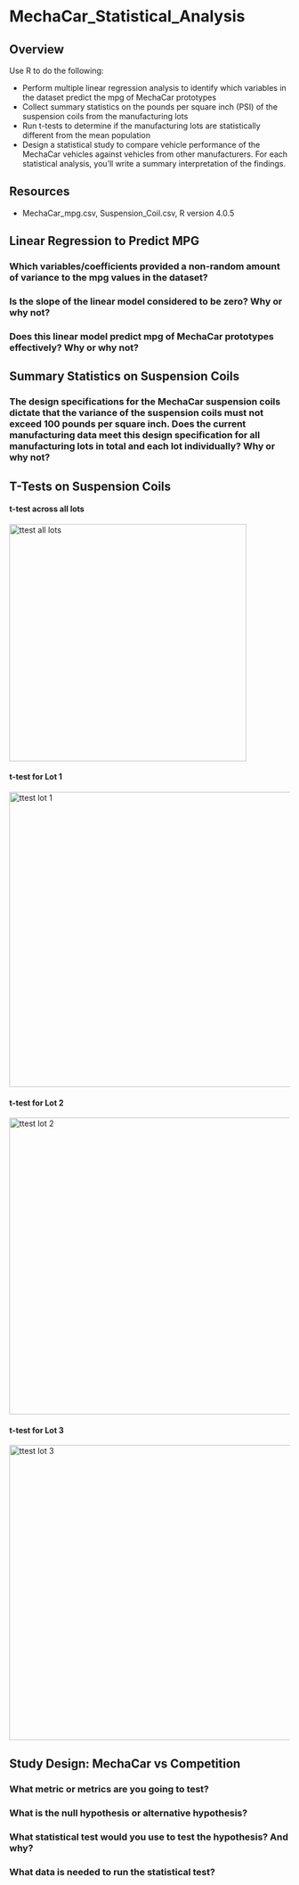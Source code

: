 # MechaCar_Statistical_Analysis
## Overview
Use R to do the following:
  - Perform multiple linear regression analysis to identify which variables in the dataset predict the mpg of MechaCar prototypes
  - Collect summary statistics on the pounds per square inch (PSI) of the suspension coils from the manufacturing lots
  - Run t-tests to determine if the manufacturing lots are statistically different from the mean population
  - Design a statistical study to compare vehicle performance of the MechaCar vehicles against vehicles from other manufacturers. For each statistical analysis, you’ll write a summary interpretation of the findings.

## Resources
  - MechaCar_mpg.csv, Suspension_Coil.csv, R version 4.0.5

## Linear Regression to Predict MPG
  ### Which variables/coefficients provided a non-random amount of variance to the mpg values in the dataset?
  ### Is the slope of the linear model considered to be zero? Why or why not?
  ### Does this linear model predict mpg of MechaCar prototypes effectively? Why or why not?
  
## Summary Statistics on Suspension Coils
  ### The design specifications for the MechaCar suspension coils dictate that the variance of the suspension coils must not exceed 100 pounds per square inch. Does the current manufacturing data meet this design specification for all manufacturing lots in total and each lot individually? Why or why not?

## T-Tests on Suspension Coils
#### t-test across all lots
<img width="426" alt="ttest all lots" src="https://user-images.githubusercontent.com/72039212/115291413-59a2df80-a11a-11eb-864b-6dd850cfba1c.png">

#### t-test for Lot 1
<img width="530" alt="ttest lot 1" src="https://user-images.githubusercontent.com/72039212/115291443-632c4780-a11a-11eb-9513-7db670e8db6a.png">

#### t-test for Lot 2
<img width="533" alt="ttest lot 2" src="https://user-images.githubusercontent.com/72039212/115291477-6e7f7300-a11a-11eb-974d-c52680bb4a3c.png">


#### t-test for Lot 3
<img width="530" alt="ttest lot 3" src="https://user-images.githubusercontent.com/72039212/115291514-7808db00-a11a-11eb-859d-9ed25ea25228.png">

## Study Design: MechaCar vs Competition
  ### What metric or metrics are you going to test?
  ### What is the null hypothesis or alternative hypothesis?
  ### What statistical test would you use to test the hypothesis? And why?
  ### What data is needed to run the statistical test?
